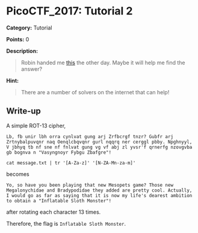 # PicoCTF_2017: Tutorial 2

**Category:** Tutorial

**Points:** 0

**Description:**

>Robin handed me [this](message.txt) the other day. Maybe it will help me find the answer?

**Hint:**

>There are a number of solvers on the internet that can help!

## Write-up
A simple ROT-13 cipher,

    Lb, fb unir lbh orra cynlvat gung arj Zrfbcrgf tnzr? Gubfr arj Zrtnybalpuvqnr naq Oenqlcbqvqnr gurl nqqrq ner cerggl pbby. Npghnyyl, V jbhyq tb nf sne nf fnlvat gung vg vf abj zl yvsr'f qrnerfg nzovgvba gb bognva n "Vasyngnoyr Fybgu Zbafgre"!

`cat message.txt | tr '[A-Za-z]' '[N-ZA-Mn-za-m]'`

becomes

    Yo, so have you been playing that new Mesopets game? Those new Megalonychidae and Bradypodidae they added are pretty cool. Actually, I would go as far as saying that it is now my life's dearest ambition to obtain a "Inflatable Sloth Monster"!

after rotating each character 13 times.

Therefore, the flag is `Inflatable Sloth Monster`.
<!--stackedit_data:
eyJoaXN0b3J5IjpbODU0Nzg2MTg5LC0xMzYwODQyNDk0XX0=
-->